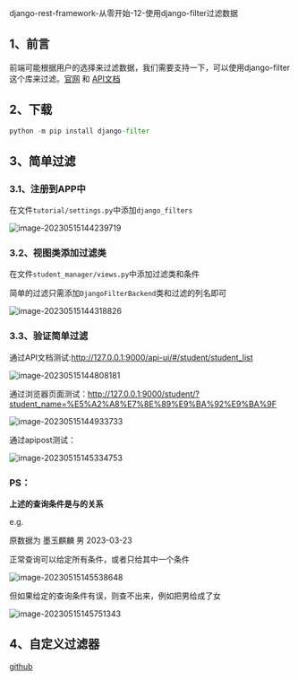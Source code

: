 django-rest-framework-从零开始-12-使用django-filter过滤数据

## 1、前言

前端可能根据用户的选择来过滤数据，我们需要支持一下，可以使用django-filter这个库来过滤。[官网](https://pypi.org/project/django-filter/) 和 [API文档](https://django-filter.readthedocs.io/en/stable/guide/rest_framework.html)

## 2、下载

```python
python -m pip install django-filter
```

## 3、简单过滤

### 3.1、注册到APP中

在文件`tutorial/settings.py`中添加`django_filters`

![image-20230515144239719](C:\Users\dell\AppData\Roaming\Typora\typora-user-images\image-20230515144239719.png)

### 3.2、视图类添加过滤类

在文件`student_manager/views.py`中添加过滤类和条件

简单的过滤只需添加`DjangoFilterBackend`类和过滤的列名即可

![image-20230515144318826](C:\Users\dell\AppData\Roaming\Typora\typora-user-images\image-20230515144318826.png)

### 3.3、验证简单过滤

通过API文档测试:http://127.0.0.1:9000/api-ui/#/student/student_list

![image-20230515144808181](C:\Users\dell\AppData\Roaming\Typora\typora-user-images\image-20230515144808181.png)

通过浏览器页面测试：http://127.0.0.1:9000/student/?student_name=%E5%A2%A8%E7%8E%89%E9%BA%92%E9%BA%9F

![image-20230515144933733](C:\Users\dell\AppData\Roaming\Typora\typora-user-images\image-20230515144933733.png)

通过apipost测试：

![image-20230515145334753](C:\Users\dell\AppData\Roaming\Typora\typora-user-images\image-20230515145334753.png)

### PS：

**上述的查询条件是与的关系**

e.g.

原数据为 墨玉麒麟	男	2023-03-23

正常查询可以给定所有条件，或者只给其中一个条件

![image-20230515145538648](C:\Users\dell\AppData\Roaming\Typora\typora-user-images\image-20230515145538648.png)

但如果给定的查询条件有误，则查不出来，例如把男给成了女

![image-20230515145751343](C:\Users\dell\AppData\Roaming\Typora\typora-user-images\image-20230515145751343.png)

## 4、自定义过滤器



[github](https://github.com/rainbow-tan/learn-drf)